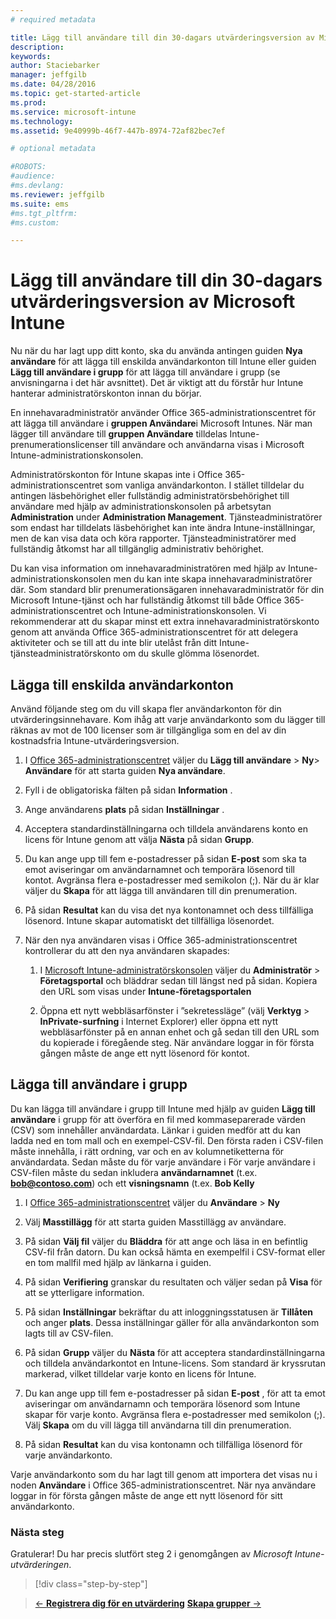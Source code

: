 ```yaml
---
# required metadata

title: Lägg till användare till din 30-dagars utvärderingsversion av Microsoft Intune | Microsoft Intune
description:
keywords:
author: Staciebarker
manager: jeffgilb
ms.date: 04/28/2016
ms.topic: get-started-article
ms.prod:
ms.service: microsoft-intune
ms.technology:
ms.assetid: 9e40999b-46f7-447b-8974-72af82bec7ef

# optional metadata

#ROBOTS:
#audience:
#ms.devlang:
ms.reviewer: jeffgilb
ms.suite: ems
#ms.tgt_pltfrm:
#ms.custom:

---
```


# Lägg till användare till din 30-dagars utvärderingsversion av Microsoft Intune
Nu när du har lagt upp ditt konto, ska du använda antingen guiden **Nya användare** för att lägga till enskilda användarkonton till Intune eller guiden **Lägg till användare i grupp** för att lägga till användare i grupp (se anvisningarna i det här avsnittet).  Det är viktigt att du förstår hur Intune hanterar administratörskonton innan du börjar.

En innehavaradministratör använder Office 365-administrationscentret för att lägga till användare i **gruppen Användare**i Microsoft Intunes. När man lägger till användare till  **gruppen Användare** tilldelas Intune-prenumerationslicenser till användare och användarna visas i Microsoft Intune-administrationskonsolen.

Administratörskonton för Intune skapas inte i Office 365-administrationscentret som vanliga användarkonton. I stället tilldelar du antingen läsbehörighet eller fullständig  administratörsbehörighet till användare med hjälp av administrationskonsolen på arbetsytan **Administration**  under **Administration Management**. Tjänsteadministratörer som endast har tilldelats läsbehörighet kan inte ändra Intune-inställningar, men de kan visa data och köra rapporter. Tjänsteadministratörer med fullständig åtkomst har all tillgänglig administrativ behörighet.

Du kan visa information om innehavaradministratören med hjälp av Intune-administrationskonsolen men du kan inte skapa innehavaradministratörer där. Som standard blir prenumerationsägaren innehavaradministratör för din Microsoft Intune-tjänst och har fullständig åtkomst till både Office 365-administrationscentret och Intune-administrationskonsolen. Vi rekommenderar att du skapar minst ett extra innehavaradministratörskonto genom att använda Office 365-administrationscentret för att delegera aktiviteter och se till att du inte blir utelåst från ditt Intune-tjänsteadministratörskonto om du skulle glömma lösenordet.

## Lägga till enskilda användarkonton
Använd följande steg om du vill skapa fler användarkonton för din utvärderingsinnehavare. Kom ihåg att varje användarkonto som du lägger till räknas av mot de 100 licenser som är tillgängliga som en del av din kostnadsfria Intune-utvärderingsversion.

1.  I [Office 365-administrationscentret](http://go.microsoft.com/fwlink/p/?LinkId=698854) väljer du **Lägg till användare** &gt; **Ny**&gt; **Användare** för att starta guiden **Nya användare**.

2.  Fyll i de obligatoriska fälten på sidan **Information** .

3.  Ange användarens **plats** på sidan **Inställningar** .

4.  Acceptera standardinställningarna och tilldela användarens konto en licens för Intune genom att välja **Nästa** på sidan **Grupp**.

5.  Du kan ange upp till fem e-postadresser på sidan **E-post** som ska ta emot aviseringar om användarnamnet och temporära lösenord till kontot. Avgränsa flera e-postadresser med semikolon (;). När du är klar väljer du **Skapa** för att lägga till användaren till din prenumeration.

6.  På sidan **Resultat** kan du visa det nya kontonamnet och dess tillfälliga lösenord. Intune skapar automatiskt det tillfälliga lösenordet.

7.  När den nya användaren visas i Office 365-administrationscentret kontrollerar du att den nya användaren skapades:

    1.  I [Microsoft Intune-administratörskonsolen](https://manage.microsoft.com/) väljer du **Administratör** &gt; **Företagsportal** och bläddrar sedan till längst ned på sidan. Kopiera den URL som visas under **Intune-företagsportalen**

    2.  Öppna ett nytt webbläsarfönster i ”sekretessläge” (välj **Verktyg** &gt; **InPrivate-surfning** i Internet Explorer) eller öppna ett nytt webbläsarfönster på en annan enhet och gå sedan till den URL som du kopierade i föregående steg. När användare loggar in för första gången måste de ange ett nytt lösenord för kontot.

## Lägga till användare i grupp
Du kan lägga till användare i grupp till Intune med hjälp av guiden **Lägg till användare** i grupp för att överföra en fil med kommaseparerade värden (CSV) som innehåller användardata. Länkar i guiden medför att du kan  ladda ned en tom mall och en exempel-CSV-fil. Den första raden i CSV-filen måste innehålla, i rätt ordning, var och en av kolumnetiketterna för användardata. Sedan måste du för varje användare i För varje användare i CSV-filen måste du sedan inkludera **användarnamnet** (t.ex. **bob@contoso.com**) och ett **visningsnamn** (t.ex. **Bob Kelly**

1.  I [Office 365-administrationscentret](http://go.microsoft.com/fwlink/p/?LinkId=698854) väljer du **Användare** &gt; **Ny**

2.  Välj **Masstillägg** för att starta guiden Masstillägg av användare.

3.  På sidan **Välj fil** väljer du **Bläddra** för att ange och läsa in en befintlig CSV-fil från datorn. Du kan också hämta en exempelfil i CSV-format eller en tom mallfil med hjälp av länkarna i guiden.

4.  På sidan **Verifiering** granskar du resultaten och väljer sedan på **Visa** för att se ytterligare information.

5.  På sidan **Inställningar** bekräftar du att inloggningsstatusen är **Tillåten** och anger **plats**. Dessa inställningar gäller för alla användarkonton som lagts till av CSV-filen.

6.  På sidan **Grupp** väljer du **Nästa** för att acceptera standardinställningarna och tilldela användarkontot en Intune-licens. Som standard är kryssrutan markerad, vilket tilldelar varje konto en licens för Intune.

7.  Du kan ange upp till fem e-postadresser på sidan **E-post** , för att ta emot aviseringar om användarnamn och temporära lösenord som Intune skapar för varje konto. Avgränsa flera e-postadresser med semikolon (;). Välj **Skapa** om du vill lägga till användarna till din prenumeration.

8.  På sidan **Resultat** kan du visa kontonamn och tillfälliga lösenord för varje användarkonto.

Varje användarkonto som du har lagt till genom att importera det visas nu i noden **Användare** i Office 365-administrationscentret. När nya användare loggar in för första gången måste de ange ett nytt lösenord för sitt användarkonto.

### Nästa steg
Gratulerar! Du har precis slutfört steg 2 i genomgången av *Microsoft Intune-utvärderingen*.

>[!div class="step-by-step"]

>[&larr; **Registrera dig för en utvärdering**](.\get-started-with-a-30-day-trial-of-microsoft-intune-step-1.md)     [**Skapa grupper** &rarr;](.\get-started-with-a-30-day-trial-of-microsoft-intune-step-3.md)  


<!--HONumber=May16_HO2-->


